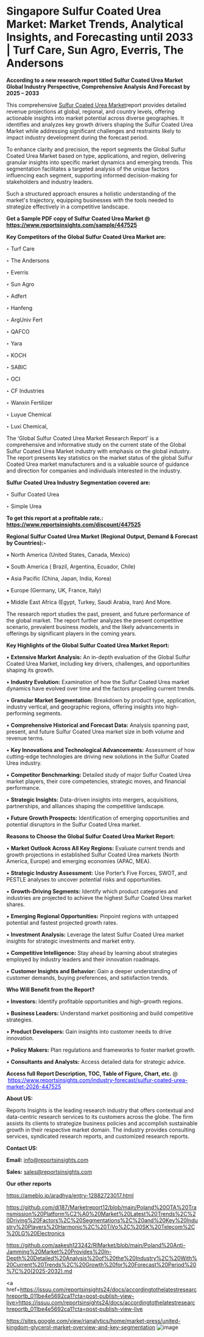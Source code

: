 # Singapore Sulfur Coated Urea Market: Market Trends, Analytical Insights, and Forecasting until 2033 | Turf Care, Sun Agro, Everris, The Andersons

<strong>According to a new research report titled Sulfur Coated Urea Market Global Industry Perspective, Comprehensive Analysis And Forecast by 2025 – 2033</strong>

This comprehensive <a href=https://www.reportsinsights.com/sample/447525>Sulfur Coated Urea Market</a>report provides detailed revenue projections at global, regional, and country levels, offering actionable insights into market potential across diverse geographies. It identifies and analyzes key growth drivers shaping the Sulfur Coated Urea Market while addressing significant challenges and restraints likely to impact industry development during the forecast period.

To enhance clarity and precision, the report segments the Global Sulfur Coated Urea Market based on type, applications, and region, delivering granular insights into specific market dynamics and emerging trends. This segmentation facilitates a targeted analysis of the unique factors influencing each segment, supporting informed decision-making for stakeholders and industry leaders.

Such a structured approach ensures a holistic understanding of the market's trajectory, equipping businesses with the tools needed to strategize effectively in a competitive landscape.

<strong>Get a Sample PDF copy of Sulfur Coated Urea Market </strong><strong>@<a href=https://www.reportsinsights.com/sample/447525 style=color:#0000ff;> https://www.reportsinsights.com/sample/447525</a></strong></font>

<strong>Key Competitors of the Global Sulfur Coated Urea Market are:</strong>

‣ Turf Care

‣ The Andersons

‣ Everris

‣ Sun Agro

‣ Adfert

‣ Hanfeng

‣ ArgUniv Fert

‣ QAFCO

‣ Yara

‣ KOCH

‣ SABIC

‣ OCI

‣ CF Industries

‣ Wanxin Fertilizer

‣ Luyue Chemical

‣ Luxi Chemical,

The ‘Global Sulfur Coated Urea Market Research Report’ is a comprehensive and informative study on the current state of the Global Sulfur Coated Urea Market industry with emphasis on the global industry. The report presents key statistics on the market status of the global Sulfur Coated Urea market manufacturers and is a valuable source of guidance and direction for companies and individuals interested in the industry.

<strong>Sulfur Coated Urea Industry Segmentation covered are:</strong>

‣ Sulfur Coated Urea

‣ Simple Urea

<strong>To get this report at a profitable rate.: <a href=https://www.reportsinsights.com/discount/447525 style=color:#0000ff;>https://www.reportsinsights.com/discount/447525</a></strong></font>

<strong>Regional Sulfur Coated Urea Market (Regional Output, Demand &amp; Forecast by Countries):-</strong>

• North America (United States, Canada, Mexico)

• South America ( Brazil, Argentina, Ecuador, Chile)

• Asia Pacific (China, Japan, India, Korea)

• Europe (Germany, UK, France, Italy)

• Middle East Africa (Egypt, Turkey, Saudi Arabia, Iran) And More.

The research report studies the past, present, and future performance of the global market. The report further analyzes the present competitive scenario, prevalent business models, and the likely advancements in offerings by significant players in the coming years.

<strong>Key Highlights of the Global Sulfur Coated Urea Market Report:</strong>

• <strong>Extensive Market Analysis:</strong> An in-depth evaluation of the Global Sulfur Coated Urea Market, including key drivers, challenges, and opportunities shaping its growth.

• <strong>Industry Evolution:</strong> Examination of how the Sulfur Coated Urea market dynamics have evolved over time and the factors propelling current trends.

• <strong>Granular Market Segmentation:</strong> Breakdown by product type, application, industry vertical, and geographic regions, offering insights into high-performing segments.

• <strong>Comprehensive Historical and Forecast Data:</strong> Analysis spanning past, present, and future Sulfur Coated Urea market size in both volume and revenue terms.

• <strong>Key Innovations and Technological Advancements:</strong> Assessment of how cutting-edge technologies are driving new solutions in the Sulfur Coated Urea industry.

• <strong>Competitor Benchmarking:</strong> Detailed study of major Sulfur Coated Urea market players, their core competencies, strategic moves, and financial performance.

• <strong>Strategic Insights:</strong> Data-driven insights into mergers, acquisitions, partnerships, and alliances shaping the competitive landscape.

• <strong>Future Growth Prospects:</strong> Identification of emerging opportunities and potential disruptors in the Sulfur Coated Urea market.

<strong>Reasons to Choose the Global Sulfur Coated Urea Market Report:</strong>

• <strong>Market Outlook Across All Key Regions:</strong> Evaluate current trends and growth projections in established Sulfur Coated Urea markets (North America, Europe) and emerging economies (APAC, MEA).

• <strong>Strategic Industry Assessment:</strong> Use Porter’s Five Forces, SWOT, and PESTLE analyses to uncover potential risks and opportunities.

• <strong>Growth-Driving Segments:</strong> Identify which product categories and industries are projected to achieve the highest Sulfur Coated Urea market shares.

• <strong>Emerging Regional Opportunities:</strong> Pinpoint regions with untapped potential and fastest projected growth rates.

• <strong>Investment Analysis:</strong> Leverage the latest Sulfur Coated Urea market insights for strategic investments and market entry.

• <strong>Competitive Intelligence:</strong> Stay ahead by learning about strategies employed by industry leaders and their innovation roadmaps.

• <strong>Customer Insights and Behavior:</strong> Gain a deeper understanding of customer demands, buying preferences, and satisfaction trends.

<strong>Who Will Benefit from the Report?</strong>

• <strong>Investors:</strong> Identify profitable opportunities and high-growth regions.

• <strong>Business Leaders:</strong> Understand market positioning and build competitive strategies.

• <strong>Product Developers:</strong> Gain insights into customer needs to drive innovation.

• <strong>Policy Makers:</strong> Plan regulations and frameworks to foster market growth.

• <strong>Consultants and Analysts:</strong> Access detailed data for strategic advice.
</ul>
<strong>Access full Report Description, TOC, Table of Figure, Chart, etc. </strong>@  <a href=https://www.reportsinsights.com/industry-forecast/sulfur-coated-urea-market-2026-447525 style=color:#0000ff;>https://www.reportsinsights.com/industry-forecast/sulfur-coated-urea-market-2026-447525</a></font>

<strong><strong>About US</strong>:</strong>

Reports Insights is the leading research industry that offers contextual and data-centric research services to its customers across the globe. The firm assists its clients to strategize business policies and accomplish sustainable growth in their respective market domain. The industry provides consulting services, syndicated research reports, and customized research reports.

<strong>Contact US:</strong>

<p class=""""><b>Email:</b> <a href=mailto:info@reportsinsights.com>info@reportsinsights.com</a></p>
<p class=""""><b>Sales:</b> <a href=mailto:sales@reportsinsights.com>sales@reportsinsights.com</a></p>

<strong>Our other reports</strong>

<a href=https://ameblo.jp/aradhya/entry-12882723017.html>https://ameblo.jp/aradhya/entry-12882723017.html</a>

<a href=https://github.com/di187/Marketreport12/blob/main/Poland%20OTA%20Transmission%20Platform%C2%A0%20Market%20Latest%20Trends%2C%20Driving%20Factors%2C%20Segmentations%2C%20and%20Key%20Industry%20Players%20Harmonic%2C%20TiVo%2C%20SK%20Telecom%2C%20LG%20Electronics>https://github.com/di187/Marketreport12/blob/main/Poland%20OTA%20Transmission%20Platform%C2%A0%20Market%20Latest%20Trends%2C%20Driving%20Factors%2C%20Segmentations%2C%20and%20Key%20Industry%20Players%20Harmonic%2C%20TiVo%2C%20SK%20Telecom%2C%20LG%20Electronics</a>

<a href=https://github.com/aakesh123242/RIMarket/blob/main/Poland%20Anti-Jamming%20Market%20Provides%20In-Depth%20Detailed%20Analysis%20of%20the%20Industry%2C%20With%20Current%20Trends%2C%20Growth%20for%20Forecast%20Period%20%7C%20(2025-2032).md>https://github.com/aakesh123242/RIMarket/blob/main/Poland%20Anti-Jamming%20Market%20Provides%20In-Depth%20Detailed%20Analysis%20of%20the%20Industry%2C%20With%20Current%20Trends%2C%20Growth%20for%20Forecast%20Period%20%7C%20(2025-2032).md</a>

<a href=https://issuu.com/reportsinsights24/docs/accordingtothelatestresearchreportb_011be4e5692ca1?cta=post-publish-view-live>https://issuu.com/reportsinsights24/docs/accordingtothelatestresearchreportb_011be4e5692ca1?cta=post-publish-view-live</a>

<a href=https://sites.google.com/view/rianalytics/home/market-press/united-kingdom-glycerol-market-overview-and-key-segmentation>https://sites.google.com/view/rianalytics/home/market-press/united-kingdom-glycerol-market-overview-and-key-segmentation</a>
![image](https://github.com/user-attachments/assets/2b8ac1e9-b675-4f48-bf8c-f81164539a48)
